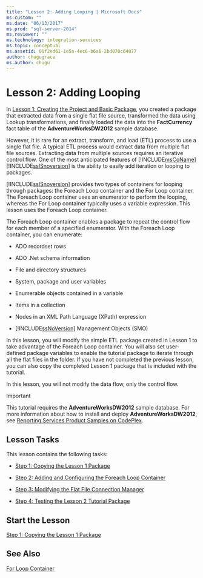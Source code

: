 ```yaml
---
title: "Lesson 2: Adding Looping | Microsoft Docs"
ms.custom: ""
ms.date: "06/13/2017"
ms.prod: "sql-server-2014"
ms.reviewer: ""
ms.technology: integration-services
ms.topic: conceptual
ms.assetid: 01f2ed61-1e5a-4ec6-b6a6-2bd070c64077
author: chugugrace
ms.author: chugu
---
```

# Lesson 2: Adding Looping
  In [Lesson 1: Creating the Project and Basic Package](lesson-1-create-a-project-and-basic-package-with-ssis.md), you created a package that extracted data from a single flat file source, transformed the data using Lookup transformations, and finally loaded the data into the **FactCurrency** fact table of the **AdventureWorksDW2012** sample database.  
  
 However, it is rare for an extract, transform, and load (ETL) process to use a single flat file. A typical ETL process would extract data from multiple flat file sources. Extracting data from multiple sources requires an iterative control flow. One of the most anticipated features of [!INCLUDE[msCoName](../includes/msconame-md.md)] [!INCLUDE[ssISnoversion](../includes/ssisnoversion-md.md)] is the ability to easily add iteration or looping to packages.  
  
 [!INCLUDE[ssISnoversion](../includes/ssisnoversion-md.md)] provides two types of containers for looping through packages: the Foreach Loop container and the For Loop container. The Foreach Loop container uses an enumerator to perform the looping, whereas the For Loop container typically uses a variable expression. This lesson uses the Foreach Loop container.  
  
 The Foreach Loop container enables a package to repeat the control flow for each member of a specified enumerator. With the Foreach Loop container, you can enumerate:  
  
-   ADO recordset rows  
  
-   ADO .Net schema information  
  
-   File and directory structures  
  
-   System, package and user variables  
  
-   Enumerable objects contained in a variable  
  
-   Items in a collection  
  
-   Nodes in an XML Path Language (XPath) expression  
  
-   [!INCLUDE[ssNoVersion](../includes/ssnoversion-md.md)] Management Objects (SMO)  
  
 In this lesson, you will modify the simple ETL package created in Lesson 1 to take advantage of the Foreach Loop container. You will also set user-defined package variables to enable the tutorial package to iterate through all the flat files in the folder. If you have not completed the previous lesson, you can also copy the completed Lesson 1 package that is included with the tutorial.  
  
 In this lesson, you will not modify the data flow, only the control flow.  
  
> [!IMPORTANT]  
>  This tutorial requires the **AdventureWorksDW2012** sample database. For more information about how to install and deploy **AdventureWorksDW2012**, see [Reporting Services Product Samples on CodePlex](https://go.microsoft.com/fwlink/p/?LinkID=526910).  
  
## Lesson Tasks  
 This lesson contains the following tasks:  
  
-   [Step 1: Copying the Lesson 1 Package](lesson-2-1-copying-the-lesson-1-package.md)  
  
-   [Step 2: Adding and Configuring the Foreach Loop Container](lesson-2-2-adding-and-configuring-the-foreach-loop-container.md)  
  
-   [Step 3: Modifying the Flat File Connection Manager](lesson-2-3-modifying-the-flat-file-connection-manager.md)  
  
-   [Step 4: Testing the Lesson 2 Tutorial Package](lesson-2-4-testing-the-lesson-2-tutorial-package.md)  
  
## Start the Lesson  
 [Step 1: Copying the Lesson 1 Package](lesson-2-1-copying-the-lesson-1-package.md)  
  
## See Also  
 [For Loop Container](control-flow/for-loop-container.md)  
  
  
